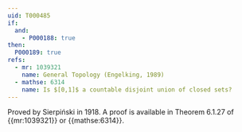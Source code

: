 ```yaml
---
uid: T000485
if:
  and:
    - P000188: true
then:
  P000189: true
refs:
  - mr: 1039321
    name: General Topology (Engelking, 1989)
  - mathse: 6314
    name: Is $[0,1]$ a countable disjoint union of closed sets?
---
```


Proved by Sierpiński in 1918. A proof is available in Theorem 6.1.27 of {{mr:1039321}} or {{mathse:6314}}.
